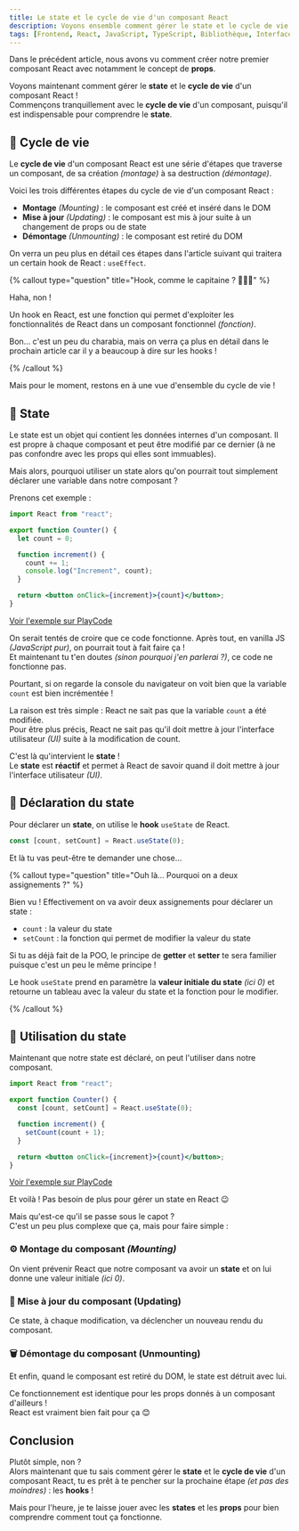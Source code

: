 ```yaml
---
title: Le state et le cycle de vie d'un composant React
description: Voyons ensemble comment gérer le state et le cycle de vie d'un composant React !
tags: [Frontend, React, JavaScript, TypeScript, Bibliothèque, Interface utilisateur (UI)]
---
```


Dans le précédent article, nous avons vu comment créer notre premier composant React avec notamment le concept de **props**.

Voyons maintenant comment gérer le **state** et le **cycle de vie** d'un composant React !  
Commençons tranquillement avec le **cycle de vie** d'un composant, puisqu'il est indispensable pour comprendre le **state**.

## 🔄 Cycle de vie

Le **cycle de vie** d'un composant React est une série d'étapes que traverse un composant, de sa création _(montage)_ à sa destruction _(démontage)_.

Voici les trois différentes étapes du cycle de vie d'un composant React :

- **Montage** _(Mounting)_ : le composant est créé et inséré dans le DOM
- **Mise à jour** _(Updating)_ : le composant est mis à jour suite à un changement de props ou de state
- **Démontage** _(Unmounting)_ : le composant est retiré du DOM

On verra un peu plus en détail ces étapes dans l'article suivant qui traitera un certain hook de React : `useEffect`.

{% callout type="question" title="Hook, comme le capitaine ? 🦜🏴‍☠️" %}

Haha, non !

Un hook en React, est une fonction qui permet d'exploiter les fonctionnalités de React dans un composant fonctionnel _(fonction)_.

Bon... c'est un peu du charabia, mais on verra ça plus en détail dans le prochain article car il y a beaucoup à dire sur les hooks !

{% /callout %}

Mais pour le moment, restons en à une vue d'ensemble du cycle de vie !

## 🧠 State

Le state est un objet qui contient les données internes d'un composant.
Il est propre à chaque composant et peut être modifié par ce dernier (à ne pas confondre avec les props qui elles sont immuables).

Mais alors, pourquoi utiliser un state alors qu'on pourrait tout simplement déclarer une variable dans notre composant ?

Prenons cet exemple :

```jsx showLineNumbers
import React from "react";

export function Counter() {
  let count = 0;

  function increment() {
    count += 1;
    console.log("Increment", count);
  }

  return <button onClick={increment}>{count}</button>;
}
```

[Voir l'exemple sur PlayCode](https://playcode.io/1940876)

On serait tentés de croire que ce code fonctionne. Après tout, en vanilla JS _(JavaScript pur)_, on pourrait tout à fait faire ça !  
Et maintenant tu t'en doutes _(sinon pourquoi j'en parlerai ?)_, ce code ne fonctionne pas.

Pourtant, si on regarde la console du navigateur on voit bien que la variable `count` est bien incrémentée !

La raison est très simple : React ne sait pas que la variable `count` a été modifiée.  
Pour être plus précis, React ne sait pas qu'il doit mettre à jour l'interface utilisateur _(UI)_ suite à la modification de count.

C'est là qu'intervient le **state** !  
Le **state** est **réactif** et permet à React de savoir quand il doit mettre à jour l'interface utilisateur _(UI)_.

## 📝 Déclaration du state

Pour déclarer un **state**, on utilise le **hook** `useState` de React.

```jsx
const [count, setCount] = React.useState(0);
```

Et là tu vas peut-être te demander une chose...

{% callout type="question" title="Ouh là... Pourquoi on a deux assignements ?" %}

Bien vu ! Effectivement on va avoir deux assignements pour déclarer un state :

- `count` : la valeur du state
- `setCount` : la fonction qui permet de modifier la valeur du state

Si tu as déjà fait de la POO, le principe de **getter** et **setter** te sera familier puisque c'est un peu le même principe !

Le hook `useState` prend en paramètre la **valeur initiale du state** _(ici 0)_ et retourne un tableau avec la valeur du state et la fonction pour le modifier.

{% /callout %}

## 🔄 Utilisation du state

Maintenant que notre state est déclaré, on peut l'utiliser dans notre composant.

```jsx showLineNumbers
import React from "react";

export function Counter() {
  const [count, setCount] = React.useState(0);

  function increment() {
    setCount(count + 1);
  }

  return <button onClick={increment}>{count}</button>;
}
```

[Voir l'exemple sur PlayCode](https://playcode.io/1940705)

Et voilà ! Pas besoin de plus pour gérer un state en React 😉

Mais qu'est-ce qu'il se passe sous le capot ?  
C'est un peu plus complexe que ça, mais pour faire simple :

### ⚙️ Montage du composant _(Mounting)_

On vient prévenir React que notre composant va avoir un **state** et on lui donne une valeur initiale _(ici 0)_.

### 🔧 Mise à jour du composant (Updating)

Ce state, à chaque modification, va déclencher un nouveau rendu du composant.

### 🗑️ Démontage du composant (Unmounting)

Et enfin, quand le composant est retiré du DOM, le state est détruit avec lui.

Ce fonctionnement est identique pour les props donnés à un composant d'ailleurs !  
React est vraiment bien fait pour ça 😊

## Conclusion

Plutôt simple, non ?  
Alors maintenant que tu sais comment gérer le **state** et le **cycle de vie** d'un composant React, tu es prêt à te pencher sur la prochaine étape _(et pas des moindres)_ : les **hooks** !

Mais pour l'heure, je te laisse jouer avec les **states** et les **props** pour bien comprendre comment tout ça fonctionne.
